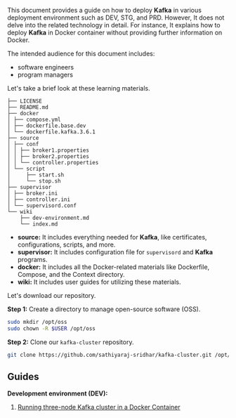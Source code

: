 This document provides a guide on how to deploy **Kafka** in various deployment environment such as DEV, STG, and PRD. However, It does not delve into the related technology in detail. For instance, It explains how to deploy **Kafka** in Docker container without providing further information on Docker.

The intended audience for this document includes:
- software engineers
- program managers

Let's take a brief look at these learning materials.

```
├── LICENSE
├── README.md
├── docker
│ ├── compose.yml
│ ├── dockerfile.base.dev
│ └── dockerfile.kafka.3.6.1
├── source
│ ├── conf
│ │ ├── broker1.properties
│ │ ├── broker2.properties
│ │ └── controller.properties
│ └── script
│     ├── start.sh
│     └── stop.sh
├── supervisor
│ ├── broker.ini
│ ├── controller.ini
│ └── supervisord.conf
└── wiki
    ├── dev-environment.md
    └── index.md
```
- **source:** It includes everything needed for **Kafka**, like certificates, configurations, scripts, and more.
- **supervisor:** It includes configuration file for `supervisord` and **Kafka** programs.
- **docker:** It includes all the Docker-related materials like Dockerfile, Compose, and the Context directory.
- **wiki:** It includes user guides for utilizing these materials.

Let's download our repository.

**Step 1:** Create a directory to manage open-source software (OSS).

```bash
sudo mkdir /opt/oss
sudo chown -R $USER /opt/oss
```

**Step 2:** Clone our `kafka-cluster` repository.

```bash
git clone https://github.com/sathiyaraj-sridhar/kafka-cluster.git /opt/oss/kafka-cluster
```

## Guides

**Development environment (DEV):**
1. [Running three-node Kafka cluster in a Docker Container](wiki/dev-environment.md)
